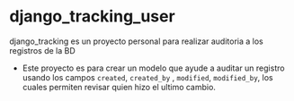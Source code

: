 # django_tracking_user
django_tracking es un proyecto personal para realizar auditoria a los registros de la BD


- Este proyecto es para crear un modelo que ayude a auditar un registro usando los campos `created`, `created_by` , `modified`, `modified_by`, los cuales permiten revisar quien hizo el ultimo cambio.
